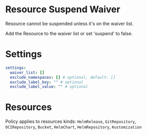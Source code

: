 # Resource Suspend Waiver

Resource cannot be suspended unless it's on the waiver list.

Add the Resource to the waiver list or set 'suspend' to false.

# Settings

```yaml
settings:
  waiver_list: []
  exclude_namespaces: [] # optional, default: []
  exclude_label_key: "" # optional
  exclude_label_value: "" # optional
```

# Resources

Policy applies to resources kinds:
`HelmRelease`, `GitRepository`, `OCIRepository`, `Bucket`, `HelmChart`, `HelmRepository`, `Kustomization`
